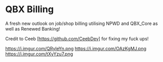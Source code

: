 # QBX Billing
A fresh new outlook on job/shop billing utilising NPWD and QBX_Core as well as Renewed Banking!

Credit to Ceeb [https://github.com/CeebDev] for fixing my fuck ups!

https://i.imgur.com/QRyleYn.png
https://i.imgur.com/OAzKgMJ.png
https://i.imgur.com/tXyYzu7.png
